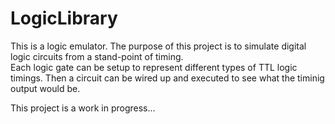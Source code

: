 # LogicLibrary

This is a logic emulator.  The purpose of this project is to simulate digital logic circuits from a stand-point of timing.  
Each logic gate can be setup to represent different types of TTL logic timings.  Then a circuit can be wired up and executed 
to see what the timinig output would be.

This project is a work in progress...
